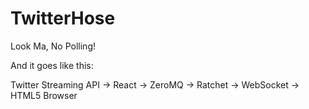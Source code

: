 TwitterHose
===========

Look Ma, No Polling!

And it goes like this:

Twitter Streaming API → React → ZeroMQ → Ratchet → WebSocket → HTML5 Browser
